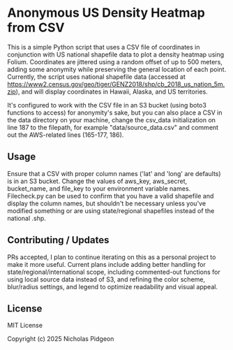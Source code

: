 # Anonymous US Density Heatmap from CSV 

This is a simple Python script that uses a CSV file of coordinates in conjunction with US national 
shapefile data to plot a density heatmap using Folium. Coordinates are jittered using a random offset 
of up to 500 meters, adding some anonymity while preserving the general location of each point. Currently, 
the script uses national shapefile data (accessed at https://www2.census.gov/geo/tiger/GENZ2018/shp/cb_2018_us_nation_5m.zip), 
and will display coordinates in Hawaii, Alaska, and US territories. 

It's configured to work with the CSV file in an S3 bucket (using boto3 functions to access) for anonymity's sake, 
but you can also place a CSV in the data directory on your machine, change the csv_data initialization on line 187 
to the filepath, for example "data/source_data.csv" and comment out the AWS-related lines (165-177, 186).

## Usage

Ensure that a CSV with proper column names ('lat' and 'long' are defaults) is in an S3 bucket. 
Change the values of aws_key, aws_secret, bucket_name, and file_key to your environment variable names. 
Filecheck.py can be used to confirm that you have a valid shapefile and display the column names, 
but shouldn't be necessary unless you've modified something or are using state/regional shapefiles instead of the national .shp.


##  Contributing / Updates

PRs accepted, I plan to continue iterating on this as a personal project to make it more useful. Current plans include 
adding better handling for state/regional/international scope, including commented-out functions for using local 
source data instead of S3, and refining the color scheme, blur/radius settings, and legend to optimize readability and visual appeal.

## License

MIT License

Copyright (c) 2025 Nicholas Pidgeon

